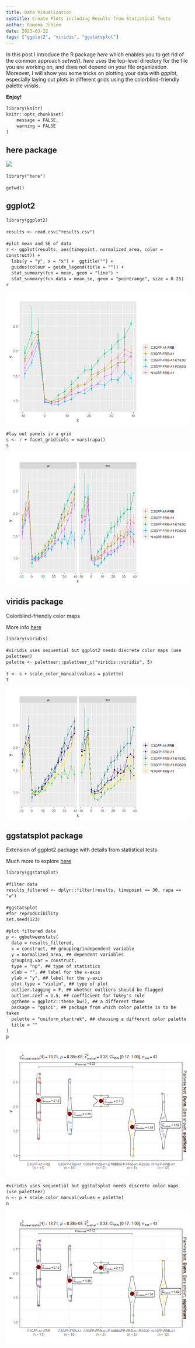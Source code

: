 ```yaml
---
title: Data Visualization
subtitle: Create Plots including Results from Statistical Tests
author: Ramona Jühlen
date: 2023-03-22
tags: ["ggplot2", "viridis", "ggstatsplot"]
---
```


In this post I introduce the R package *here* which enables you to get
rid of the common approach *setwd()*. *here* uses the top-level
directory for the file you are working on, and does not depend on your
file organization. Moreover, I will show you some tricks on plotting
your data with *ggplot*, especially laying out plots in different grids
using the colorblind-friendly palette *viridis*.

**Enjoy!**

    library(knitr)
    knitr::opts_chunk$set(
        message = FALSE,
        warning = FALSE
    )

## here package

![](https://raw.githubusercontent.com/allisonhorst/stats-illustrations/master/rstats-artwork/here.png)

    library("here")

    getwd()

## ggplot2

    library(ggplot2)

    results <- read.csv("results.csv")

    #plot mean and SE of data
    r <- ggplot(results, aes(timepoint, normalized_area, color = construct)) +
      labs(y = "y", x = "x") +  ggtitle("") +
      guides(colour = guide_legend(title = "")) +
      stat_summary(fun = mean, geom = "line") +
      stat_summary(fun.data = mean_se, geom = "pointrange", size = 0.25)
    r

![](exp_livecell_html_files/figure-markdown_strict/ggplot2-1.png)

    #lay out panels in a grid
    s <- r + facet_grid(cols = vars(rapa))
    s

![](exp_livecell_html_files/figure-markdown_strict/ggplot2-2.png)

## viridis package

Colorblind-friendly color maps

More info
[here](https://cran.r-project.org/web/packages/viridis/vignettes/intro-to-viridis.html)

    library(viridis)

    #viridis uses sequential but ggplot2 needs discrete color maps (use paletteer)
    palette <- paletteer::paletteer_c("viridis::viridis", 5)

    t <- s + scale_color_manual(values = palette)
    t

![](exp_livecell_html_files/figure-markdown_strict/viridis-1.png)

## ggstatsplot package

Extension of ggplot2 package with details from statistical tests

Much more to explore
[here](https://indrajeetpatil.github.io/ggstatsplot/index.html)

    library(ggstatsplot)

    #filter data
    results_filtered <- dplyr::filter(results, timepoint == 30, rapa == "w")

    #ggstatsplot
    #for reproducibility
    set.seed(123)

    #plot filtered data
    p <- ggbetweenstats(
      data = results_filtered,
      x = construct, ## grouping/independent variable
      y = normalized_area, ## dependent variables
      grouping.var = construct,
      type = "np", ## type of statistics
      xlab = "", ## label for the x-axis
      ylab = "y", ## label for the y-axis
      plot.type = "violin", ## type of plot
      outlier.tagging = F, ## whether outliers should be flagged
      outlier.coef = 1.5, ## coefficient for Tukey's rule
      ggtheme = ggplot2::theme_bw(), ## a different theme
      package = "ggsci", ## package from which color palette is to be taken
      palette = "uniform_startrek", ## choosing a different color palette
      title = ""
    )
    p

![](exp_livecell_html_files/figure-markdown_strict/ggstatsplot-1.png)

    #viridis uses sequential but ggstatsplot needs discrete color maps (use paletteer)
    n <- p + scale_color_manual(values = palette)
    n

![](exp_livecell_html_files/figure-markdown_strict/ggstatsplot-2.png)
